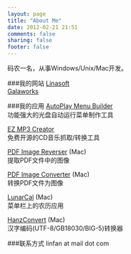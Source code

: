 ```yaml
---
layout: page
title: "About Me"
date: 2012-02-21 21:51
comments: false
sharing: false
footer: false
---
```

码农一名，从事Windows/Unix/Mac开发。

###我的网站
[Linasoft](http://www.linasoft.com)  
[Galaworks](http://www.galaworks.com)

###我的应用
[AutoPlay Menu Builder](http://www.linasoft.com/apmbuilder.php)  
功能强大的光盘自动运行菜单制作工具

[EZ MP3 Creator](https://github.com/cdfmr/ezmp3c)  
免费开源的CD音乐抓取/转换工具

[PDF Image Reverser](http://www.galaworks.com/pdfimgrev/) (Mac)  
提取PDF文件中的图像

[PDF Image Converter](http://www.galaworks.com/pdfimgcnvt/) (Mac)  
转换PDF文件为图像

[LunarCal](http://www.galaworks.com/lunarcal/) (Mac)  
菜单栏上的农历应用

[HanzConvert](http://www.galaworks.com/hanzconvert/) (Mac)  
汉字编码(UTF-8/GB18030/BIG-5)转换器

###联系方式
linfan at mail dot com
